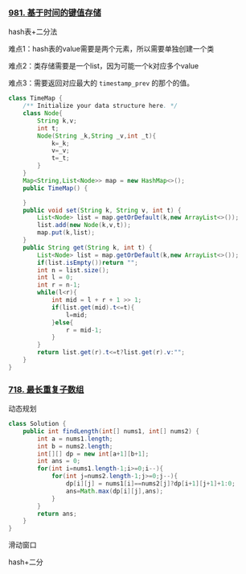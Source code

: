 ### [981. 基于时间的键值存储](https://leetcode-cn.com/problems/time-based-key-value-store/)

hash表+二分法

难点1：hash表的value需要是两个元素，所以需要单独创建一个类

难点2：类存储需要是一个list，因为可能一个k对应多个value

难点3：需要返回对应最大的 `timestamp_prev` 的那个的值。

```java
class TimeMap {
    /** Initialize your data structure here. */
    class Node{
        String k,v;
        int t;
        Node(String _k,String _v,int _t){
            k=_k;
            v=_v;
            t=_t;
        }
    }
    Map<String,List<Node>> map = new HashMap<>();
    public TimeMap() {

    }
    public void set(String k, String v, int t) {
        List<Node> list = map.getOrDefault(k,new ArrayList<>());
        list.add(new Node(k,v,t));
        map.put(k,list);
    }
    public String get(String k, int t) {
        List<Node> list = map.getOrDefault(k,new ArrayList<>());
        if(list.isEmpty())return "";
        int n = list.size();
        int l = 0;
        int r = n-1;
        while(l<r){
            int mid = l + r + 1 >> 1;
            if(list.get(mid).t<=t){
                l=mid;
            }else{
                r = mid-1;
            }
        }
        return list.get(r).t<=t?list.get(r).v:"";
    }
}
```

### [718. 最长重复子数组](https://leetcode-cn.com/problems/maximum-length-of-repeated-subarray/)

动态规划

```java
class Solution {
    public int findLength(int[] nums1, int[] nums2) {
        int a = nums1.length;
        int b = nums2.length;
        int[][] dp = new int[a+1][b+1];
        int ans = 0;
        for(int i=nums1.length-1;i>=0;i--){
            for(int j=nums2.length-1;j>=0;j--){
                dp[i][j] = nums1[i]==nums2[j]?dp[i+1][j+1]+1:0;
                ans=Math.max(dp[i][j],ans);
            }
        }
        return ans;
    }
}
```

滑动窗口

hash+二分